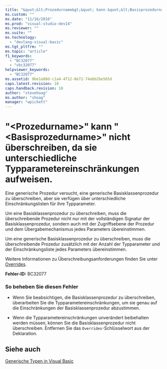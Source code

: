 ```yaml
---
title: "&quot;&lt;Prozedurname&gt;&quot; kann &quot;&lt;Basisprozedurname&gt;&quot; nicht &#252;berschreiben, da sie unterschiedliche Typparametereinschr&#228;nkungen aufweisen. | Microsoft Docs"
ms.custom: ""
ms.date: "11/16/2016"
ms.prod: "visual-studio-dev14"
ms.reviewer: ""
ms.suite: ""
ms.technology: 
  - "devlang-visual-basic"
ms.tgt_pltfrm: ""
ms.topic: "article"
f1_keywords: 
  - "BC32077"
  - "vbc32077"
helpviewer_keywords: 
  - "BC32077"
ms.assetid: 9be1a88d-c1a4-4f12-8e72-74abb2be565d
caps.latest.revision: 10
caps.handback.revision: 10
author: "stevehoag"
ms.author: "shoag"
manager: "wpickett"
---
```

# &quot;&lt;Prozedurname&gt;&quot; kann &quot;&lt;Basisprozedurname&gt;&quot; nicht &#252;berschreiben, da sie unterschiedliche Typparametereinschr&#228;nkungen aufweisen.
Eine generische Prozedur versucht, eine generische Basisklassenprozedur zu überschreiben, aber sie verfügen über unterschiedliche Einschränkungslisten für ihre Typparameter.  
  
 Um eine Basisklassenprozedur zu überschreiben, muss die überschreibende Prozedur nicht nur mit der vollständigen Signatur der Basisklassenprozedur, sondern auch mit der Zugriffsebene der Prozedur und dem Übergabemechanismus jedes Parameters übereinstimmen.  
  
 Um eine generische Basisklassenprozedur zu überschreiben, muss die überschreibende Prozedur zusätzlich mit der Anzahl der Typparameter und der Einschränkungsliste jedes Parameters übereinstimmen.  
  
 Weitere Informationen zu Überschreibungsanforderungen finden Sie unter [Overrides](../../visual-basic/language-reference/modifiers/overrides.md).  
  
 **Fehler\-ID:** BC32077  
  
### So beheben Sie diesen Fehler  
  
-   Wenn Sie beabsichtigen, die Basisklassenprozedur zu überschreiben, überarbeiten Sie die Typparametereinschränkungen, um sie genau auf die Einschränkungen der Basisklassenprozedur abzustimmen.  
  
-   Wenn die Typparametereinschränkungen unverändert beibehalten werden müssen, können Sie die Basisklassenprozedur nicht überschreiben. Entfernen Sie das `Overrides`\-Schlüsselwort aus der Deklaration.  
  
## Siehe auch  
 [Generische Typen in Visual Basic](../../visual-basic/programming-guide/language-features/data-types/generic-types.md)